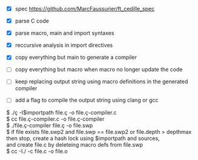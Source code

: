 - [X] spec https://github.com/MarcFaussurier/ft_cedille_spec 
- [X] parse C code 
- [X] parse macro, main and import syntaxes
- [X] reccursive analysis in import directives
- [x] copy everything but main to generate a compiler
- [ ] copy everything but macro when macro no longer update the code
- [ ] keep replacing output string using macro definitions in the generated compiler
- [ ] add a flag to compile the output string using clang or gcc



$ ./ç -I$importpath file.ç -o file.ç-compiler.c  <br>
$ cc file.ç-compiler.c -o file.ç-compiler <br>
$ ./file.ç-compiler file.ç -o file.swp <br>
$ if file exists file.swp2 and file.swp == file.swp2 or file.depth > depthmax <br>
	then stop, create a hash lock using $importpath and sources, <br>
	and create file.c by deleteing macro defs from file.swp <br>
$ cc -I./ -c file.c -o file.o 
